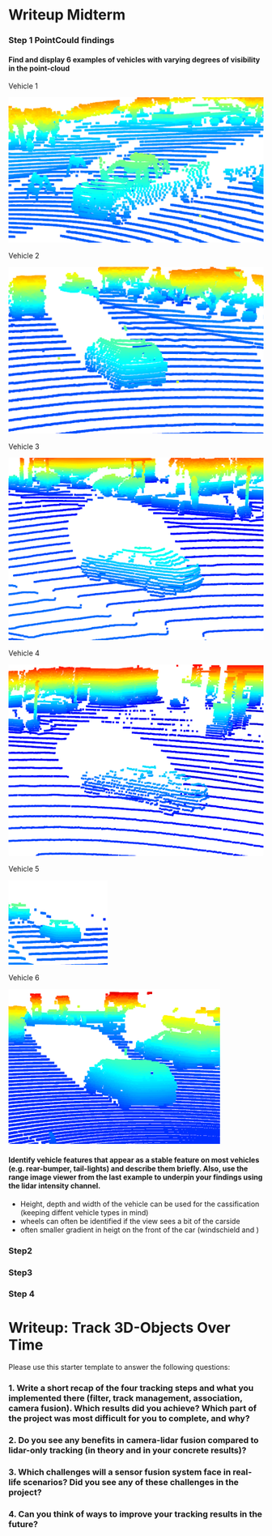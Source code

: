 # Writeup Midterm

### Step 1 PointCould findings

#### __Find and display 6 examples of vehicles with varying degrees of visibility in the point-cloud__

Vehicle 1

![vehicle 1](/doc/img/pcd_vehicle_1.png)

Vehicle 2

![vehicle 2](/doc/img/pcd_vehicle_2.png)

Vehicle 3

![vehicle 3](/doc/img/pcd_vehicle_3.png)

Vehicle 4

![vehicle 4](/doc/img/pcd_vehicle_4.png)

Vehicle 5

![vehicle 5](/doc/img/pcd_vehicle_5.png)

Vehicle 6

![vehicle 6](/doc/img/pcd_vehicle_6.png)

#### __Identify vehicle features that appear as a stable feature on most vehicles (e.g. rear-bumper, tail-lights) and describe them briefly. Also, use the range image viewer from the last example to underpin your findings using the lidar intensity channel.__
- Height, depth and width of the vehicle can be used for the cassification (keeping diffent vehicle types in mind)
- wheels can often be identified if the view sees a bit of the carside
- often smaller gradient in heigt on the front of the car (windschield and )

### Step2


### Step3


### Step 4


# Writeup: Track 3D-Objects Over Time

Please use this starter template to answer the following questions:

### 1. Write a short recap of the four tracking steps and what you implemented there (filter, track management, association, camera fusion). Which results did you achieve? Which part of the project was most difficult for you to complete, and why?


### 2. Do you see any benefits in camera-lidar fusion compared to lidar-only tracking (in theory and in your concrete results)? 


### 3. Which challenges will a sensor fusion system face in real-life scenarios? Did you see any of these challenges in the project?


### 4. Can you think of ways to improve your tracking results in the future?

